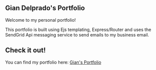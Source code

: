 ## Gian Delprado's Portfolio

Welcome to my personal portfolio!

This portfolio is built using Ejs templating, Express/Router and uses the SendGrid Api messaging service to send emails to my business email.

## Check it out!

You can find my portfolio here: [Gian's Portfolio](https://gianfiyah-portfolio.herokuapp.com/ "Gian's Portfolio")
